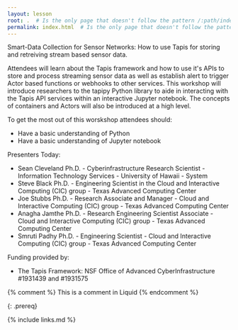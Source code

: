 ```yaml
---
layout: lesson
root: .  # Is the only page that doesn't follow the pattern /:path/index.html
permalink: index.html  # Is the only page that doesn't follow the pattern /:path/index.html
---
```

Smart-Data Collection for Sensor Networks: How to use Tapis for storing and retreiving stream based sensor data.

Attendees will learn about the Tapis framework and how to use it's APIs to store and process streaming sensor data as well as establish alert to trigger Actor based functions or webhooks to other services. This workshop will introduce researchers to the tapipy Python library to aide in interacting with the Tapis API services within an interactive Jupyter notebook.  The concepts of containers and Actors will also be introduced at a high level.

To get the most out of this worskshop attendees should:
* Have a basic understanding of Python
* Have a basic understanding of Jupyter notebook

Presenters Today:
* Sean Cleveland Ph.D. - Cyberinfrastructure Research Scientist - Information Technology Services - University of Hawaii - System
* Steve Black Ph.D. - Engineering Scientist in the Cloud and Interactive Computing (CIC) group - Texas Advanced Computing Center
* Joe Stubbs Ph.D. - Research Associate and Manager - Cloud and Interactive Computing (CIC) group - Texas Advanced Computing Center
* Anagha Jamthe Ph.D. - Research Engineering Scientist Associate - Cloud and Interactive Computing (CIC) group - Texas Advanced Computing Center
* Smruti Padhy Ph.D. - Engineering Scientist - Cloud and Interactive Computing (CIC) group - Texas Advanced Computing Center

Funding provided by:
* The Tapis Framework: NSF Office of Advanced CyberInfrastructure #1931439 and #1931575

<!-- this is an html comment -->

{% comment %} This is a comment in Liquid {% endcomment %}


{: .prereq}

{% include links.md %}
